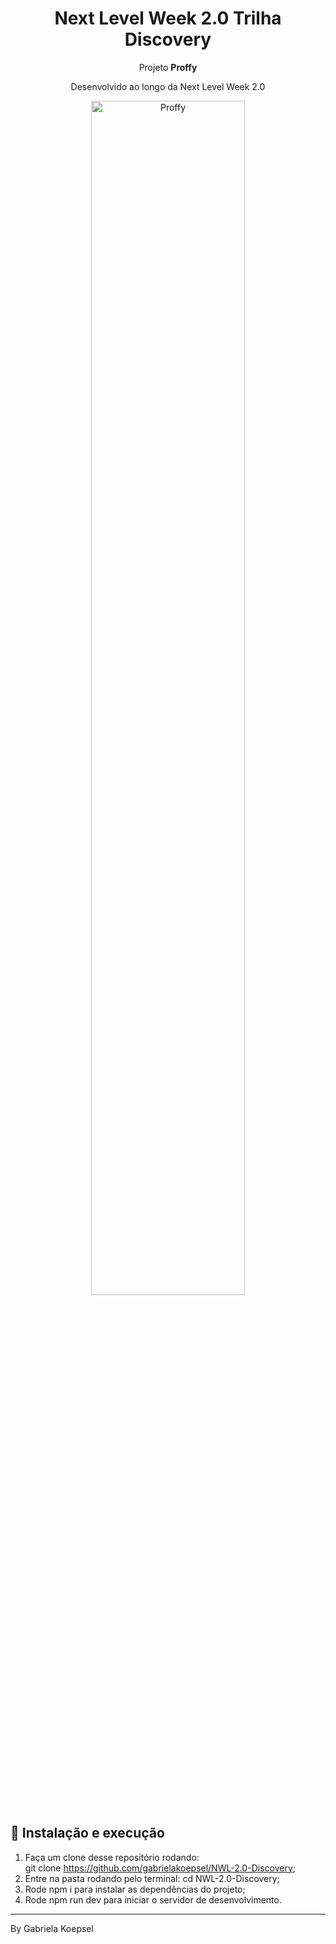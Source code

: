 <h1 align="center">Next Level Week 2.0 Trilha Discovery</h1>
<p align="center">Projeto <strong>Proffy</strong></p>
<p align="center">Desenvolvido ao longo da Next Level Week 2.0</p>

<p align="center"> <img width="70%" src="https://github.com/gabrielakoepsel/NWL-2.0-Discovery/blob/master/proffy.PNG?raw=true" alt="Proffy"/> </p>

## :sparkling_heart: Instalação e execução

1. Faça um clone desse repositório rodando: <br> git clone https://github.com/gabrielakoepsel/NWL-2.0-Discovery;
2. Entre na pasta rodando pelo terminal: cd NWL-2.0-Discovery;
3. Rode npm i para instalar as dependências do projeto;
4. Rode npm run dev para iniciar o servidor de desenvolvimento.

---
By Gabriela Koepsel
